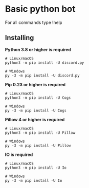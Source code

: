 Basic python bot
==========

For all commands type !help

Installing
----------
**Python 3.8 or higher is required**

    # Linux/macOS
    python3 -m pip install -U discord.py

    # Windows
    py -3 -m pip install -U discord.py
    
**Pip 0.23 or higher is required**

    # Linux/macOS
    python3 -m pip install -U Cogs

    # Windows
    py -3 -m pip install -U Cogs
    
 **Pillow 4 or higher is required**

    # Linux/macOS
    python3 -m pip install -U Pillow

    # Windows
    py -3 -m pip install -U Pillow
    
  **IO is required**

    # Linux/macOS
    python3 -m pip install -U Io

    # Windows
    py -3 -m pip install -U Io
